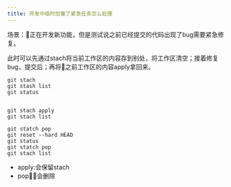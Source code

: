 ```yaml
---
title: 开发中临时加塞了紧急任务怎么处理
---
```


场景：正在开发新功能，但是测试说之前已经提交的代码出现了bug需要紧急修复。

此时可以先通过stach将当前工作区的内容存到别处，将工作区清空；接着修复bug，提交后；再将之前工作区的内容apply拿回来。

```shell
git stach
git stash list
git status


git stach apply
git stach list

git statch pop
git reset --hard HEAD
git status
git statch pop
git stach list
```

- apply:会保留stach
- pop：会删除
